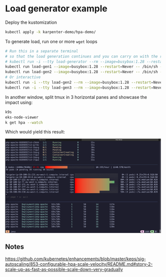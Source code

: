 # Load generator example

Deploy the kustomization

```sh
kubectl apply -k karpenter-demo/hpa-demo/
```

To generate load, run one or more `wget` loops

```sh
# Run this in a separate terminal
# so that the load generation continues and you can carry on with the rest of the steps
# kubectl run -i --tty load-generator --rm --image=busybox:1.28 --restart=Never -- /bin/sh -c "while sleep 0.01; do wget -q -O- http://php-apache; done"
kubectl run load-gen1 --image=busybox:1.28 --restart=Never -- /bin/sh -c "while true; do wget -q -O- http://php-apache > /dev/null; done"
kubectl run load-gen2 --image=busybox:1.28 --restart=Never -- /bin/sh -c "while true; do wget -q -O- http://php-apache > /dev/null; done"
# Or interactive
kubectl run -i --tty load-gen2 --rm --image=busybox:1.28 --restart=Never -- /bin/sh -c "while true; do wget -q -O- http://php-apache; done"
kubectl run -i --tty load-gen3 --rm --image=busybox:1.28 --restart=Never -- /bin/sh -c "while true; do wget -q -O- http://php-apache; done"
```

In another window, split tmux in 3 horizontal panes and showcase the impact using:

```sh
k9s
eks-node-viewer
k get hpa --watch
```

Which would yield this result:

![alt text](image.png)

## Notes

https://github.com/kubernetes/enhancements/blob/master/keps/sig-autoscaling/853-configurable-hpa-scale-velocity/README.md#story-2-scale-up-as-fast-as-possible-scale-down-very-gradually

